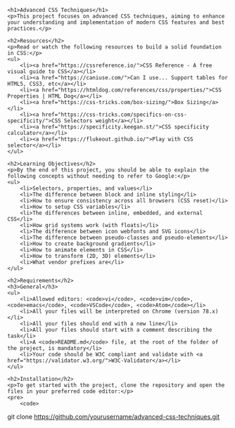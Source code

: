    <h1>Advanced CSS Techniques</h1>
    <p>This project focuses on advanced CSS techniques, aiming to enhance your understanding and implementation of modern CSS features and best practices.</p>

    <h2>Resources</h2>
    <p>Read or watch the following resources to build a solid foundation in CSS:</p>
    <ul>
        <li><a href="https://cssreference.io/">CSS Reference - A free visual guide to CSS</a></li>
        <li><a href="https://caniuse.com/">Can I use... Support tables for HTML5, CSS3, etc</a></li>
        <li><a href="https://htmldog.com/references/css/properties/">CSS Properties | HTML Dog</a></li>
        <li><a href="https://css-tricks.com/box-sizing/">Box Sizing</a></li>
        <li><a href="https://css-tricks.com/specifics-on-css-specificity/">CSS Selectors weight</a></li>
        <li><a href="https://specificity.keegan.st/">CSS specificity calculator</a></li>
        <li><a href="https://flukeout.github.io/">Play with CSS selector</a></li>
    </ul>

    <h2>Learning Objectives</h2>
    <p>By the end of this project, you should be able to explain the following concepts without needing to refer to Google:</p>
    <ul>
        <li>Selectors, properties, and values</li>
        <li>The difference between block and inline styling</li>
        <li>How to ensure consistency across all browsers (CSS reset)</li>
        <li>How to setup CSS variables</li>
        <li>The differences between inline, embedded, and external CSS</li>
        <li>How grid systems work (with floats)</li>
        <li>The difference between icon webfonts and SVG icons</li>
        <li>The difference between pseudo-classes and pseudo-elements</li>
        <li>How to create background gradients</li>
        <li>How to animate elements in CSS</li>
        <li>How to transform (2D, 3D) elements</li>
        <li>What vendor prefixes are</li>
    </ul>

    <h2>Requirements</h2>
    <h3>General</h3>
    <ul>
        <li>Allowed editors: <code>vi</code>, <code>vim</code>, <code>emacs</code>, <code>VSCode</code>, <code>Atom</code></li>
        <li>All your files will be interpreted on Chrome (version 78.x)</li>
        <li>All your files should end with a new line</li>
        <li>All your files should start with a comment describing the task</li>
        <li>A <code>README.md</code> file, at the root of the folder of the project, is mandatory</li>
        <li>Your code should be W3C compliant and validate with <a href="https://validator.w3.org/">W3C-Validator</a></li>
    </ul>

    <h2>Installation</h2>
    <p>To get started with the project, clone the repository and open the files in your preferred code editor:</p>
    <pre>
        <code>
git clone https://github.com/yourusername/advanced-css-techniques.git
        </code>
    </pre>
